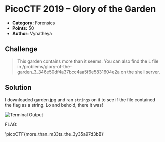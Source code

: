 # PicoCTF 2019 – Glory of the Garden

* **Category:** Forensics
* **Points:** 50
* **Author:** Vynatheya

## Challenge

> This garden contains more than it seems. You can also find the L file in /problems/glory-of-the-garden_3_346e50df4a37bcc4aa5f6e5831604e2a on the shell server.

## Solution

I downloaded garden.jpg and ran `strings` on it to see if the file contained the flag as a string. Lo and behold, there it was!

![Terminal Output](../Images/gardenTerminal.jpg)

FLAG:

'picoCTF{more_than_m33ts_the_3y35a97d3bB}'
